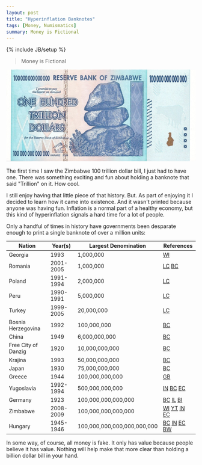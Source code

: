 ```yaml
---
layout: post
title: "Hyperinflation Banknotes"
tags: [Money, Numismatics]
summary: Money is Fictional
---
```

{% include JB/setup %}

> Money is Fictional

<a href="/assets/images/Zimbabwe-One-Hundred-Trillion-Dollars.jpg">
<img src="/assets/images/Zimbabwe-One-Hundred-Trillion-Dollars_600px.jpg"
alt="A 100 Trillion Dollar Banknote">
</a>

The first time I saw the Zimbabwe 100 trillion dollar bill, I just had to have one. There was something exciting and fun about holding a banknote that said "Trillion" on it. How cool.

I still enjoy having that little piece of that history. But. As part of enjoying it I decided to learn how it came into existence. And it wasn't printed because anyone was having fun. Inflation is a normal part of a healthy economy, but this kind of hyperinflation signals a hard time for a lot of people.

Only a handful of times in history have governments been desparate enough to print a single banknote of over a million units:

| Nation              | Year(s)   | Largest Denomination        | References |
| ------------------- | --------- | --------------------------- | ---------- |
| Georgia             | 1993      | 1,000,000                   | [WI](https://en.wikipedia.org/wiki/Georgian_lari) |
| Romania             | 2001-2005 | 1,000,000                   | [LC](https://www.leftovercurrency.com/exchange/romanian-old-lei/obsolete-old-romanian-lei-banknotes/1000000-romanian-old-lei-banknote-luca-caragiale/) [BC](https://biddingcorner.blogspot.com/2013/10/CollectionofhighestBanknotes.html) |
| Poland              | 1991-1994 | 2,000,000                   | [LC](https://www.leftovercurrency.com/exchange/polish-zloty/old-polish-zloty-banknotes/2000000-old-polish-zloty-banknote-ignacy-jan-paderewski/) |
| Peru                | 1990-1991 | 5,000,000                   | [LC](https://www.leftovercurrency.com/exchange/peruvian-soles/demonetized-peruvian-inti-banknotes/5000000-peruvian-intis-banknote/) |
| Turkey              | 1999-2005 | 20,000,000                  | [LC](https://www.leftovercurrency.com/exchange/turkish-old-lira/obsolete-old-turkish-lira-banknotes/20000000-turkish-old-lira-banknote-7th-emission-group-1970/) |
| Bosnia Herzegovina  | 1992      | 100,000,000                 | [BC](https://biddingcorner.blogspot.com/2013/10/CollectionofhighestBanknotes.html) |
| China               | 1949      | 6,000,000,000               | [BC](https://biddingcorner.blogspot.com/2013/10/CollectionofhighestBanknotes.html) |
| Free City of Danzig | 1920      | 10,000,000,000              | [BC](https://biddingcorner.blogspot.com/2013/10/CollectionofhighestBanknotes.html) |
| Krajina             | 1993      | 50,000,000,000              | [BC](https://biddingcorner.blogspot.com/2013/10/CollectionofhighestBanknotes.html) |
| Japan               | 1930      | 75,000,000,000              | [BC](https://biddingcorner.blogspot.com/2013/10/CollectionofhighestBanknotes.html) |
| Greece              | 1944      | 100,000,000,000             | [GB](http://www.greekbanknotes.com/) |
| Yugoslavia          | 1992-1994 | 500,000,000,000             | [IN](https://www.investopedia.com/articles/personal-finance/122915/worst-hyperinflations-history.asp) [BC](https://biddingcorner.blogspot.com/2013/10/CollectionofhighestBanknotes.html) [EC](https://www.edmontoncollections.com/list-of-unique-and-weird-banknotes/) |
| Germany             | 1923      | 100,000,000,000,000         | [BC](https://biddingcorner.blogspot.com/2013/10/CollectionofhighestBanknotes.html) [IL](https://www.spurlock.illinois.edu/blog/p/1920s-hyperinflation-in/283) [BI](https://www.businessinsider.com/weimar-germany-hyperinflation-explained-2013-9#meanwhile-goods-were-flying-off-the-shelves-of-shops-as-people-tried-to-protect-themselves-against-the-falling-value-of-the-currency-12) |
| Zimbabwe            | 2008-2009 | 100,000,000,000,000         | [WI](https://en.wikipedia.org/wiki/Hyperinflation_in_Zimbabwe) [YT](https://youtu.be/N2iSUlLD374?t=138) [IN](https://www.investopedia.com/articles/personal-finance/122915/worst-hyperinflations-history.asp) [EC](https://www.edmontoncollections.com/list-of-unique-and-weird-banknotes/) |
| Hungary             | 1945-1946 | 100,000,000,000,000,000,000 | [BC](https://biddingcorner.blogspot.com/2013/10/CollectionofhighestBanknotes.html) [IN](https://www.investopedia.com/articles/personal-finance/122915/worst-hyperinflations-history.asp) [EC](https://www.edmontoncollections.com/list-of-unique-and-weird-banknotes/) [BW](https://www.banknoteworld.com/blog/largest-and-smallest-banknote-denominations/) |

In some way, of course, all money is fake. It only has value because people believe it has value. Nothing will help make that more clear than holding a billion dollar bill in your hand.
